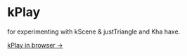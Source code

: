 # kPlay
for experimenting with kScene &amp; justTriangle and Kha haxe.

[kPlay in browser -> ](https://nanjizal.github.io/kPlay/build/html5/index.html)

